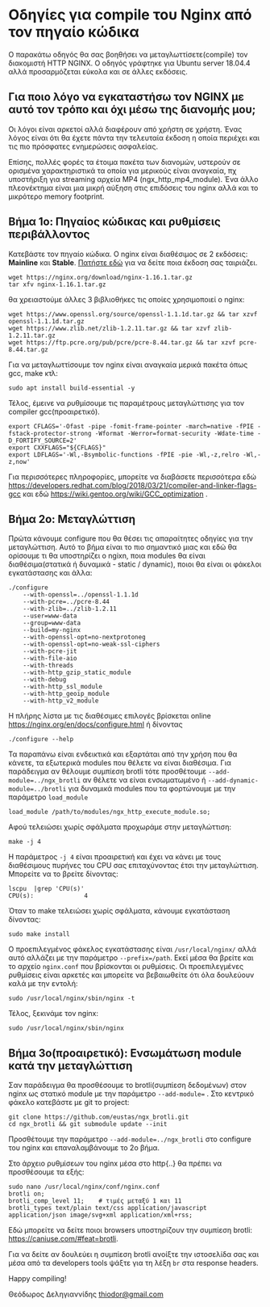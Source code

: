 # Οδηγίες για compile του Nginx από τον πηγαίο κώδικα #
Ο παρακάτω οδηγός θα σας βοηθήσει να μεταγλωττίσετε(compile) τον διακομιστή HTTP
NGINX. Ο οδηγός γράφτηκε για Ubuntu server 18.04.4 αλλά προσαρμόζεται εύκολα και σε άλλες εκδόσεις.

## Για ποιο λόγο να εγκαταστήσω τον NGINX με αυτό τον τρόπο και όχι μέσω της διανομής μου; ##
Οι λόγοι είναι αρκετοί αλλά διαφέρουν από χρήστη σε χρήστη. Ένας λόγος 
είναι ότι θα έχετε πάντα την τελευταία έκδοση η οποία περιέχει και τις πιο πρόσφατες ενημερώσεις
ασφαλείας.

Επίσης, πολλές φορές τα έτοιμα πακέτα των διανομών, υστερούν σε ορισμένα χαρακτηριστικά τα οποία για μερικούς είναι αναγκαία, πχ υποστήριξη για streaming αρχεία MP4 (ngx_http_mp4_module). Ένα άλλο πλεονέκτημα είναι μια μικρή αύξηση στις επιδόσεις του nginx αλλά και το μικρότερο memory footprint.

## Βήμα 1ο: Πηγαίος κώδικας και ρυθμίσεις περιβάλλοντος ##
Κατεβάστε τον πηγαίο κώδικα. Ο nginx είναι διαθέσιμος σε 2 εκδόσεις: **Mainline** και **Stable**. [Πατήστε εδώ](https://www.nginx.com/blog/nginx-1-6-1-7-released) για να δείτε ποια έκδοση σας ταιριάζει.

    wget https://nginx.org/download/nginx-1.16.1.tar.gz
    tar xfv nginx-1.16.1.tar.gz
θα χρειαστούμε άλλες 3 βιβλιοθήκες τις οποίες χρησιμοποιεί ο nginx:  

    wget https://www.openssl.org/source/openssl-1.1.1d.tar.gz && tar xzvf openssl-1.1.1d.tar.gz  
    wget https://www.zlib.net/zlib-1.2.11.tar.gz && tar xzvf zlib-1.2.11.tar.gz  
    wget https://ftp.pcre.org/pub/pcre/pcre-8.44.tar.gz && tar xzvf pcre-8.44.tar.gz  

Για να μεταγλωττίσουμε τον nginx είναι αναγκαία μερικά πακέτα όπως gcc, make κτλ:

    sudo apt install build-essential -y

Τέλος, έμεινε να ρυθμίσουμε τις παραμέτρους μεταγλώττισης για τον compiler gcc(προαιρετικό).

    export CFLAGS='-Ofast -pipe -fomit-frame-pointer -march=native -fPIE -fstack-protector-strong -Wformat -Werror=format-security -Wdate-time -D_FORTIFY_SOURCE=2'  
    export CXXFLAGS="${CFLAGS}"
    export LDFLAGS='-Wl,-Bsymbolic-functions -fPIE -pie -Wl,-z,relro -Wl,-z,now'

Για περισσότερες πληροφορίες, μπορείτε να διαβάσετε περισσότερα εδώ https://developers.redhat.com/blog/2018/03/21/compiler-and-linker-flags-gcc και εδώ https://wiki.gentoo.org/wiki/GCC_optimization .  

## Βήμα 2ο: Μεταγλώττιση ##
Πρώτα κάνουμε configure που θα θέσει τις απαραίτητες οδηγίες για την μεταγλώττιση. Αυτό το βήμα είναι το πιο σημαντικό
μιας και εδώ θα ορίσουμε τι θα υποστηρίζει ο ngixn, ποια modules θα είναι διαθέσιμα(στατικά ή δυναμικά - static / dynamic),
ποιοι θα είναι οι φάκελοι εγκατάστασης και άλλα:

    ./configure 
        --with-openssl=../openssl-1.1.1d 
        --with-pcre=../pcre-8.44 
        --with-zlib=../zlib-1.2.11 
        --user=www-data 
        --group=www-data 
        --build=my-nginx 
        --with-openssl-opt=no-nextprotoneg 
        --with-openssl-opt=no-weak-ssl-ciphers 
        --with-pcre-jit 
        --with-file-aio  
        --with-threads 
        --with-http_gzip_static_module 
        --with-debug 
        --with-http_ssl_module 
        --with-http_geoip_module 
        --with-http_v2_module

Η πλήρης λίστα με τις διαθέσιμες επιλογές βρίσκεται online https://nginx.org/en/docs/configure.html ή δίνοντας 

    ./configure --help

Τα παραπάνω είναι ενδεικτικά και εξαρτάται από την χρήση που θα κάνετε, τα εξωτερικά modules που θέλετε να είναι διαθέσιμα.
Για παράδειγμα αν θέλουμε συμπίεση brotli τότε προσθέτουμε ``--add-module=../ngx_brotli`` αν θέλετε να είναι ενσωματωμένο ή ``--add-dynamic-module=../brotli`` για δυναμικά modules που τα φορτώνουμε με την παράμετρο ``load_module``

    load_module /path/to/modules/ngx_http_execute_module.so;

Αφού τελειώσει χωρίς σφάλματα προχωράμε στην μεταγλώττιση:

    make -j 4
Η παράμετρος ``-j 4`` είναι προαιρετική και έχει να κάνει με τους διαθέσιμους πυρήνες του CPU σας επιταχύνοντας έτσι την μεταγλώττιση. Μπορείτε να το βρείτε δίνοντας:
    
    lscpu  |grep 'CPU(s)'
    CPU(s):              4

Όταν το make τελειώσει χωρίς σφάλματα, κάνουμε εγκατάσταση δίνοντας:

    sudo make install

Ο προεπιλεγμένος φάκελος εγκατάστασης είναι ``/usr/local/nginx/`` αλλά αυτό αλλάζει με την παράμετρο ``--prefix=/path``.
Εκεί μέσα θα βρείτε και το αρχείο ``nginx.conf`` που βρίσκονται οι ρυθμίσεις. Οι προεπιλεγμένες ρυθμίσεις είναι αρκετές 
και μπορείτε να βεβαιωθείτε ότι όλα δουλεύουν καλά με την εντολή:

    sudo /usr/local/nginx/sbin/nginx -t

Τέλος, ξεκινάμε τον nginx:

    sudo /usr/local/nginx/sbin/nginx

## Βήμα 3ο(προαιρετικό): Ενσωμάτωση module κατά την μεταγλώττιση

Σαν παράδειγμα θα προσθέσουμε το brotli(συμπίεση δεδομένων) στον nginx ως στατικό module με την παράμετρο ``--add-module=`` . Στο κεντρικό φάκελο κατεβάστε με git το project:

    git clone https://github.com/eustas/ngx_brotli.git
    cd ngx_brotli && git submodule update --init

Προσθέτουμε την παράμετρο ``--add-module=../ngx_brotli`` στο configure του nginx και επαναλαμβάνουμε το 2ο βήμα.

Στο άρχειο ρυθμίσεων του nginx μέσα στο http{..} θα πρέπει να προσθέσουμε τα εξής:

    sudo nano /usr/local/nginx/conf/nginx.conf
    brotli on;
    brotli_comp_level 11;    # τιμές μεταξύ 1 και 11
    brotli_types text/plain text/css application/javascript application/json image/svg+xml application/xml+rss;

Εδώ μπορείτε να δείτε ποιοι browsers υποστηρίζουν την συμπίεση brotli: https://caniuse.com/#feat=brotli.

Για να δείτε αν δουλεύει η συμπίεση brotli ανοίξτε την ιστοσελίδα σας και μέσα από τα developers tools ψάξτε για τη λέξη ``br`` στα
response headers.

Happy compiling!

Θεόδωρος Δεληγιαννίδης
thiodor@gmail.com
